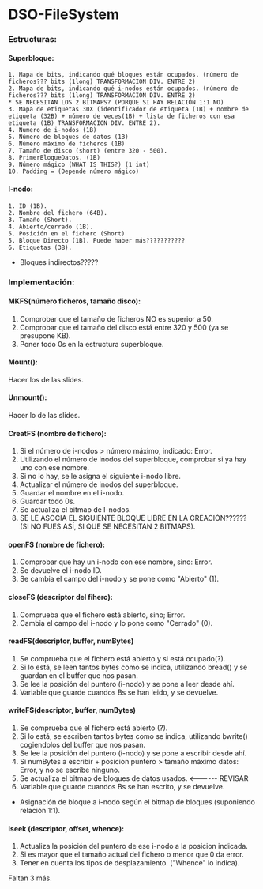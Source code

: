 # DSO-FileSystem

### Estructuras:

#### Superbloque:
    1. Mapa de bits, indicando qué bloques están ocupados. (número de ficheros??? bits (1long) TRANSFORMACION DIV. ENTRE 2)
    2. Mapa de bits, indicando qué i-nodos están ocupados. (número de ficheros??? bits (1long) TRANSFORMACION DIV. ENTRE 2)
    * SE NECESITAN LOS 2 BITMAPS? (PORQUE SI HAY RELACIÓN 1:1 NO)
    3. Mapa de etiquetas 30X (identificador de etiqueta (1B) + nombre de etiqueta (32B) + número de veces(1B) + lista de ficheros con esa etiqueta (1B) TRANSFORMACION DIV. ENTRE 2).
    4. Numero de i-nodos (1B)
    5. Número de bloques de datos (1B)
    6. Número máximo de ficheros (1B)
    7. Tamaño de disco (short) (entre 320 - 500).
    8. PrimerBloqueDatos. (1B)
    9. Número mágico (WHAT IS THIS?) (1 int)
    10. Padding = (Depende número mágico)
    
    
#### I-nodo:
    1. ID (1B).
    2. Nombre del fichero (64B).
    3. Tamaño (Short).
    4. Abierto/cerrado (1B).
    5. Posición en el fichero (Short)
    5. Bloque Directo (1B). Puede haber más???????????
    6. Etiquetas (3B).

* Bloques indirectos?????

### Implementación:

#### MKFS(número ficheros, tamaño disco):
1. Comprobar que el tamaño de ficheros NO es superior a 50.
2. Comprobar que el tamaño del disco está entre 320 y 500 (ya se presupone KB).
3. Poner todo 0s en la estructura superbloque.


#### Mount():
Hacer los de las slides.


#### Unmount():
Hacer lo de las slides.


#### CreatFS (nombre de fichero):
1. Si el número de i-nodos > número máximo, indicado: Error.
2. Utilizando el número de inodos del superbloque, comprobar si ya hay uno con ese nombre.
3. Si no lo hay, se le asigna el siguiente i-nodo libre.
4. Actualizar el número de inodos del superbloque.
5. Guardar el nombre en el i-nodo.
6. Guardar todo 0s.
7. Se actualiza el bitmap de I-nodos.
8. SE LE ASOCIA EL SIGUIENTE BLOQUE LIBRE EN LA CREACIÓN?????? (SI NO FUES ASÍ, SI QUE SE NECESITAN 2 BITMAPS).


#### openFS (nombre de fichero):
1. Comprobar que hay un i-nodo con ese nombre, sino: Error.
2. Se devuelve el i-nodo ID.
3. Se cambia el campo del i-nodo y se pone como "Abierto" (1).


#### closeFS (descriptor del fihero):
1. Comprueba que el fichero está abierto, sino; Error.
2. Cambia el campo del i-nodo y lo pone como "Cerrado" (0).


#### readFS(descriptor, buffer, numBytes)
1. Se comprueba que el fichero está abierto y si está ocupado(?).
2. Si lo está, se leen tantos bytes como se indica, utilizando bread() y se guardan en el buffer que nos pasan.
3. Se lee la posición del puntero (i-nodo) y se pone a leer desde ahí.
4. Variable que guarde cuandos Bs se han leido, y se devuelve.


#### writeFS(descriptor, buffer, numBytes)
1. Se comprueba que el fichero está abierto (?).
2. Si lo está, se escriben tantos bytes como se indica, utilizando bwrite() cogiendolos del buffer que nos pasan.
3. Se lee la posición del puntero (i-nodo) y se pone a escribir desde ahí.
4. Si numBytes a escribir + posicion puntero > tamaño máximo datos: Error, y no se escribe ninguno.
5. Se actualiza el bitmap de bloques de datos usados. <------ REVISAR
6. Variable que guarde cuandos Bs se han escrito, y se devuelve.

* Asignación de bloque a i-nodo según el bitmap de bloques (suponiendo relación 1:1).

#### lseek (descriptor, offset, whence):
1. Actualiza la posición del puntero de ese i-nodo a la posicion indicada.
2. Si es mayor que el tamaño actual del fichero o menor que 0 da error.
3. Tener en cuenta los tipos de desplazamiento. ("Whence" lo indica).


Faltan 3 más.



    
